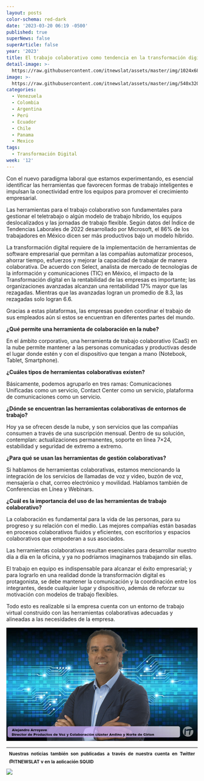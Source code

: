 ```yaml
---
layout: posts
color-schema: red-dark
date: '2023-03-20 06:19 -0500'
published: true
superNews: false
superArticle: false
year: '2023'
title: El trabajo colaborativo como tendencia en la transformación digital laboral
detail-image: >-
  https://raw.githubusercontent.com/itnewslat/assets/master/img/1024x680/Alejandro-Arroyave-g.jpg
image: >-
  https://raw.githubusercontent.com/itnewslat/assets/master/img/540x320/Alejandro-Arroyave-p.jpg
categories:
  - Venezuela
  - Colombia
  - Argentina
  - Perú
  - Ecuador
  - Chile
  - Panama
  - Mexico
tags:
  - Transformación Digital
week: '12'
---
```

Con el nuevo paradigma laboral que estamos experimentando, es esencial identificar las herramientas que favorecen formas de trabajo inteligentes e impulsan la conectividad entre los equipos para promover el crecimiento empresarial.

Las herramientas para el trabajo colaborativo son fundamentales para gestionar el teletrabajo o algún modelo de trabajo híbrido, los equipos deslocalizados y las jornadas de trabajo flexible. Según datos del Índice de Tendencias Laborales de 2022 desarrollado por Microsoft, el 86% de los trabajadores en México dicen ser más productivos bajo un modelo híbrido.

La transformación digital requiere de la implementación de herramientas de software empresarial que permitan a las compañías automatizar procesos, ahorrar tiempo, esfuerzos y mejorar la capacidad de trabajar de manera colaborativa. De acuerdo con Select, analista de mercado de tecnologías de la información y comunicaciones (TIC) en México, el impacto de la Transformación digital en la rentabilidad de las empresas es importante; las organizaciones avanzadas alcanzan una rentabilidad 17% mayor que las rezagadas. Mientras que las avanzadas logran un promedio de 8.3, las rezagadas solo logran 6.6.

Gracias a estas plataformas, las empresas pueden coordinar el trabajo de sus empleados aún si estos se encuentran en diferentes partes del mundo.

**¿Qué permite una herramienta de colaboración en la nube?**

En el ámbito corporativo, una herramienta de trabajo colaborativo (CaaS) en la nube permite mantener a las personas comunicadas y productivas desde el lugar donde estén y con el dispositivo que tengan a mano (Notebook, Tablet, Smartphone).

**¿Cuáles tipos de herramientas colaborativas existen?**

Básicamente, podemos agruparlo en tres ramas: Comunicaciones Unificadas como un servicio, Contact Center como un servicio, plataforma de comunicaciones como un servicio.

**¿Dónde se encuentran las herramientas colaborativas de entornos de trabajo?**

Hoy ya se ofrecen desde la nube, y son servicios que las compañías consumen a través de una suscripción mensual. Dentro de su solución, contemplan: actualizaciones permanentes, soporte en línea 7×24, estabilidad y seguridad de extremo a extremo.

**¿Para qué se usan las herramientas de gestión colaborativas?**

Si hablamos de herramientas colaborativas, estamos mencionando la integración de los servicios de llamadas de voz y video, buzón de voz, mensajería o chat, correo electrónico y movilidad. Hablamos también de Conferencias en Línea y Webinars.

**¿Cuál es la importancia del uso de las herramientas de trabajo colaborativo?**
 
La colaboración es fundamental para la vida de las personas, para su progreso y su relación con el medio. Las mejores compañías están basadas en procesos colaborativos fluidos y eficientes, con escritorios y espacios colaborativos que empoderan a sus asociados.

Las herramientas colaborativas resultan esenciales para desarrollar nuestro día a día en la oficina, y ya no podríamos imaginarnos trabajando sin ellas. 

El trabajo en equipo es indispensable para alcanzar el éxito empresarial; y para lograrlo en una realidad donde la transformación digital es protagonista, se debe mantener la comunicación y la coordinación entre los integrantes, desde cualquier lugar y dispositivo, además de reforzar su motivación con modelos de trabajo flexibles.

Todo esto es realizable si la empresa cuenta con un entorno de trabajo virtual construido con las herramientas colaborativas adecuadas y alineadas a las necesidades de la empresa.

![](https://raw.githubusercontent.com/itnewslat/assets/master/img/540x320/Alejandro-Arroyave-p.jpg)

<table style="height: 42px;" width="569">
<tbody>
<tr>
<td style="text-align: justify;"><sub><strong>Nuestras noticias también son publicadas a través de nuestra cuenta en Twitter <a href="https://twitter.com/itnewslat?lang=es">@ITNEWSLAT</a> y en la aplicación <a href="https://squidapp.co/en/">SQUID</a></strong></sub></td>
</tr>
</tbody>
</table>
<img src="https://tracker.metricool.com/c3po.jpg?hash=56f88a41e39ab42c063cc51676587a04"/>